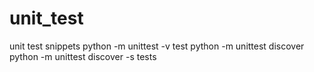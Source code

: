 # unit_test
unit test snippets
python -m unittest -v test
python -m unittest discover
python -m unittest discover -s tests
